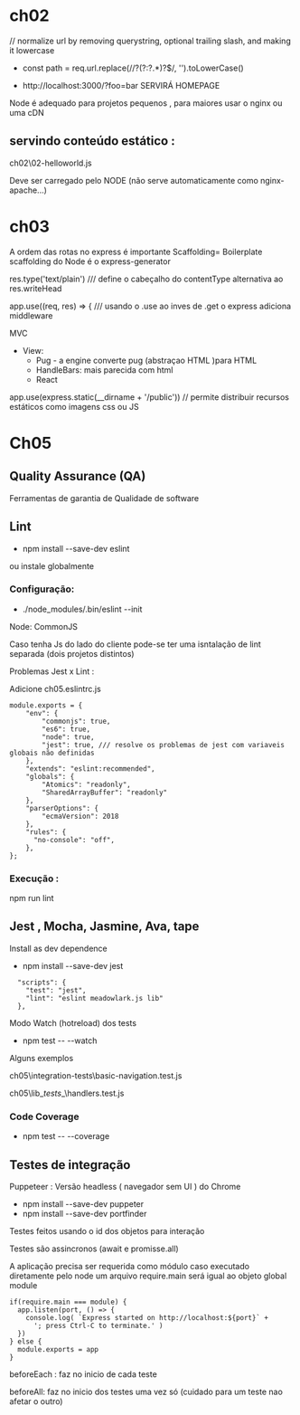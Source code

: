 # ch02 

 // normalize url by removing querystring, optional trailing slash, and making it lowercase

 - const path = req.url.replace(/\/?(?:\?.*)?$/, '').toLowerCase()

 - http://localhost:3000/?foo=bar SERVIRÁ HOMEPAGE 


Node é adequado para projetos pequenos , para maiores usar o nginx ou uma cDN 


## servindo conteúdo estático : 
ch02\02-helloworld.js

Deve ser carregado pelo NODE (não serve automaticamente como nginx-apache...)


# ch03
A ordem das rotas no express é importante 
Scaffolding= Boilerplate
scaffolding do Node é o express-generator 

res.type('text/plain') /// define o cabeçalho do contentType alternativa ao res.writeHead

app.use((req, res) => {  /// usando o .use ao inves de .get o express adiciona middleware 

MVC  

- View: 
  - Pug - a engine converte pug (abstraçao HTML )para HTML 
  - HandleBars: mais parecida com html 
  - React


app.use(express.static(__dirname + '/public')) // permite distribuir recursos estáticos como imagens css ou JS 

# Ch05


## Quality Assurance  (QA)

Ferramentas de garantia de Qualidade de software 

## Lint 

- npm install --save-dev eslint

ou instale globalmente 

### Configuração: 

- ./node_modules/.bin/eslint --init

Node: CommonJS 

Caso tenha Js do lado do cliente pode-se ter uma isntalação de lint separada (dois projetos distintos)

Problemas Jest x Lint :

Adicione ch05\.eslintrc.js

```
module.exports = {
    "env": {
        "commonjs": true,
        "es6": true,
        "node": true,
        "jest": true, /// resolve os problemas de jest com variaveis globais não definidas
    },
    "extends": "eslint:recommended",
    "globals": {
        "Atomics": "readonly",
        "SharedArrayBuffer": "readonly"
    },
    "parserOptions": {
        "ecmaVersion": 2018
    },
    "rules": {
      "no-console": "off",
    },
};
```

### Execução : 

npm run lint 

## Jest , Mocha, Jasmine, Ava, tape

Install as dev dependence 

  - npm install --save-dev jest 

```
  "scripts": {
    "test": "jest",
    "lint": "eslint meadowlark.js lib"
  },
```

Modo Watch (hotreload) dos tests 

  - npm test -- --watch 

Alguns exemplos 

ch05\integration-tests\basic-navigation.test.js

ch05\lib\__tests__\handlers.test.js

### Code Coverage 

  - npm test -- --coverage

## Testes de integração 

Puppeteer : Versão headless ( navegador sem UI ) do Chrome 

- npm install --save-dev puppeter 
- npm install --save-dev portfinder


Testes feitos usando o id dos objetos para interação 

Testes são assincronos (await e promisse.all)

A aplicação precisa ser requerida como módulo caso executado 
diretamente pelo node um arquivo require.main será igual ao objeto global module


```
if(require.main === module) {
  app.listen(port, () => {
    console.log( `Express started on http://localhost:${port}` +
      '; press Ctrl-C to terminate.' )
  })
} else {
  module.exports = app
}
```

beforeEach  : faz no inicio de cada teste 

beforeAll: faz no inicio dos testes uma vez só (cuidado para um teste nao afetar o outro)

